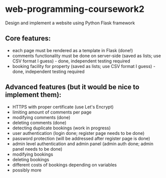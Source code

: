 # web-programming-coursework2
Design and implement a website using Python Flask framework

Core features:
--------------
- each page must be rendered as a template in Flask (done!)
- comments functionality must be done on server-side (saved as lists; use CSV format I guess) - done, independent testing required
- booking facility for property (saved as lists; use CSV format I guess) - done, independent testing required

Advanced features (but it would be nice to implement them):
--------------
- HTTPS with proper certificate (use Let's Encrypt)
- limiting amount of comments per page
- modifying comments (done)
- deleting comments (done)
- detecting duplicate bookings (work in progress)
- user authentication (login done; register page needs to be done)
- password protection (will be addressed after register page is done)
- admin level authentication and admin panel (admin auth done; admin panel needs to be done)
- modifying bookings
- deleting bookings
- different costs of bookings depending on variables
- possibly more
